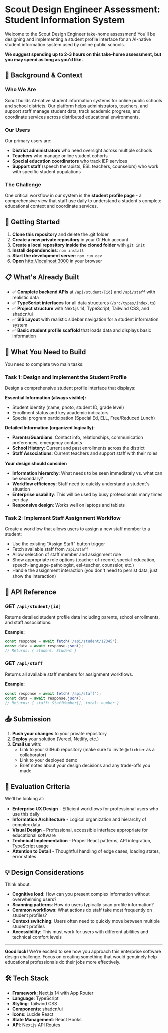 # Scout Design Engineer Assessment: Student Information System

Welcome to the Scout Design Engineer take-home assessment! You'll be designing and implementing a student profile interface for an AI-native student information system used by online public schools.

**We suggest spending up to 2-3 hours on this take-home assessment, but you may spend as long as you'd like.**

## 🎯 Background & Context

### Who We Are
Scout builds AI-native student information systems for online public schools and school districts. Our platform helps administrators, teachers, and support staff manage student data, track academic progress, and coordinate services across distributed educational environments.

### Our Users
Our primary users are:
- **District administrators** who need oversight across multiple schools
- **Teachers** who manage online student cohorts
- **Special education coordinators** who track IEP services
- **Support staff** (speech therapists, ESL teachers, counselors) who work with specific student populations

### The Challenge
One critical workflow in our system is the **student profile page** - a comprehensive view that staff use daily to understand a student's complete educational context and coordinate services.

## 🚀 Getting Started

1. **Clone this repository** and delete the .git folder
2. **Create a new private repository** in your GitHub account
3. **Create a local repository inside the cloned folder** with `git init`
4. **Install dependencies**: `npm install`
5. **Start the development server**: `npm run dev`
6. **Open** [http://localhost:3000](http://localhost:3000) in your browser

## 📋 What's Already Built

- ✅ **Complete backend APIs** at `/api/student/[id]` and `/api/staff` with realistic data
- ✅ **TypeScript interfaces** for all data structures (`/src/types/index.ts`)
- ✅ **Project structure** with Next.js 14, TypeScript, Tailwind CSS, and shadcn/ui
- ✅ **SIS Layout** with realistic sidebar navigation for a student information system
- ✅ **Basic student profile scaffold** that loads data and displays basic information

## 🎨 What You Need to Build

You need to complete two main tasks:

### Task 1: Design and Implement the Student Profile
Design a comprehensive student profile interface that displays:

**Essential Information (always visible):**
- Student identity (name, photo, student ID, grade level)
- Enrollment status and key academic indicators
- Special program participation (Special Ed, ELL, Free/Reduced Lunch)

**Detailed Information (organized logically):**
- **Parents/Guardians**: Contact info, relationships, communication preferences, emergency contacts
- **School History**: Current and past enrollments across the district
- **Staff Associations**: Current teachers and support staff with their roles

**Your design should consider:**
- **Information hierarchy**: What needs to be seen immediately vs. what can be secondary?
- **Workflow efficiency**: Staff need to quickly understand a student's situation
- **Enterprise usability**: This will be used by busy professionals many times per day
- **Responsive design**: Works well on laptops and tablets

### Task 2: Implement Staff Assignment Workflow
Create a workflow that allows users to assign a new staff member to a student:

- Use the existing "Assign Staff" button trigger
- Fetch available staff from `/api/staff`
- Allow selection of staff member and assignment role
- Show appropriate role options (teacher-of-record, special-education, speech-language-pathologist, esl-teacher, counselor, etc.)
- Handle the assignment interaction (you don't need to persist data, just show the interaction)

## 🔧 API Reference

### GET `/api/student/[id]`
Returns detailed student profile data including parents, school enrollments, and staff associations.

**Example:**
```javascript
const response = await fetch('/api/student/12345');
const data = await response.json();
// Returns: { student: Student }
```

### GET `/api/staff`
Returns all available staff members for assignment workflows.

**Example:**
```javascript
const response = await fetch('/api/staff');
const data = await response.json();
// Returns: { staff: StaffMember[], total: number }
```

## 📤 Submission

1. **Push your changes** to your private repository
2. **Deploy** your solution (Vercel, Netlify, etc.)
3. **Email us** with:
   - Link to your GitHub repository (make sure to invite `@nfichter` as a collaborator)
   - Link to your deployed demo
   - Brief notes about your design decisions and any trade-offs you made

## 🎯 Evaluation Criteria

We'll be looking at:

- **Enterprise UX Design** - Efficient workflows for professional users who use this daily
- **Information Architecture** - Logical organization and hierarchy of complex data
- **Visual Design** - Professional, accessible interface appropriate for educational software
- **Technical Implementation** - Proper React patterns, API integration, TypeScript usage
- **Attention to Detail** - Thoughtful handling of edge cases, loading states, error states

## 💡 Design Considerations

Think about:
- **Cognitive load**: How can you present complex information without overwhelming users?
- **Scanning patterns**: How do users typically scan profile information?
- **Common workflows**: What actions do staff take most frequently on student profiles?
- **Context switching**: Users often need to quickly move between multiple student profiles
- **Accessibility**: This must work for users with different abilities and technical comfort levels

---

**Good luck!** We're excited to see how you approach this enterprise software design challenge. Focus on creating something that would genuinely help educational professionals do their jobs more effectively.

## 🛠 Tech Stack

- **Framework**: Next.js 14 with App Router
- **Language**: TypeScript
- **Styling**: Tailwind CSS
- **Components**: shadcn/ui
- **Icons**: Lucide React
- **State Management**: React Hooks
- **API**: Next.js API Routes
